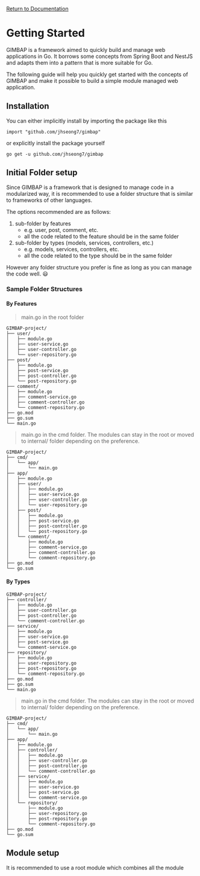 [Return to Documentation](./documentation.md)

# Getting Started

GIMBAP is a framework aimed to quickly build and manage web applications in Go. It borrows some concepts from Spring Boot and NestJS and adapts them into a pattern that is more suitable for Go.

The following guide will help you quickly get started with the concepts of GIMBAP and make it possible to build a simple module managed web application.

## Installation

You can either implicitly install by importing the package like this

```golang
import "github.com/jhseong7/gimbap"
```

or explicitly install the package yourself

```shell
go get -u github.com/jhseong7/gimbap
```

## Initial Folder setup

Since GIMBAP is a framework that is designed to manage code in a modularized way, it is recommended to use a folder structure that is similar to frameworks of other languages.

The options recommended are as follows:

1. sub-folder by features
   - e.g. user, post, comment, etc.
   - all the code related to the feature should be in the same folder
2. sub-folder by types (models, services, controllers, etc.)
   - e.g. models, services, controllers, etc.
   - all the code related to the type should be in the same folder

However any folder structure you prefer is fine as long as you can manage the code well. 😃

### Sample Folder Structures

#### By Features

> main.go in the root folder

```shell
GIMBAP-project/
├── user/
│   ├── module.go
│   ├── user-service.go
│   ├── user-controller.go
│   └── user-repository.go
├── post/
│   ├── module.go
│   ├── post-service.go
│   ├── post-controller.go
│   └── post-repository.go
├── comment/
│   ├── module.go
│   ├── comment-service.go
│   ├── comment-controller.go
│   └── comment-repository.go
├── go.mod
├── go.sum
└── main.go
```

> main.go in the cmd folder. The modules can stay in the root or moved to internal/ folder depending on the preference.

```shell
GIMBAP-project/
├── cmd/
│   └── app/
│       └── main.go
├── app/
│   ├── module.go
│   ├── user/
│   │   ├── module.go
│   │   ├── user-service.go
│   │   ├── user-controller.go
│   │   └── user-repository.go
│   ├── post/
│   │   ├── module.go
│   │   ├── post-service.go
│   │   ├── post-controller.go
│   │   └── post-repository.go
│   └── comment/
│       ├── module.go
│       ├── comment-service.go
│       ├── comment-controller.go
│       └── comment-repository.go
├── go.mod
└── go.sum
```

#### By Types

```shell
GIMBAP-project/
├── controller/
│   ├── module.go
│   ├── user-controller.go
│   ├── post-controller.go
│   └── comment-controller.go
├── service/
│   ├── module.go
│   ├── user-service.go
│   ├── post-service.go
│   └── comment-service.go
├── repository/
│   ├── module.go
│   ├── user-repository.go
│   ├── post-repository.go
│   └── comment-repository.go
├── go.mod
├── go.sum
└── main.go
```

> main.go in the cmd folder. The modules can stay in the root or moved to internal/ folder depending on the preference.

```shell
GIMBAP-project/
├── cmd/
│   └── app/
│       └── main.go
├── app/
│   ├── module.go
│   ├── controller/
│   │   ├── module.go
│   │   ├── user-controller.go
│   │   ├── post-controller.go
│   │   └── comment-controller.go
│   ├── service/
│   │   ├── module.go
│   │   ├── user-service.go
│   │   ├── post-service.go
│   │   └── comment-service.go
│   └── repository/
│       ├── module.go
│       ├── user-repository.go
│       ├── post-repository.go
│       └── comment-repository.go
├── go.mod
└── go.sum
```

## Module setup

It is recommended to use a root module which combines all the module
